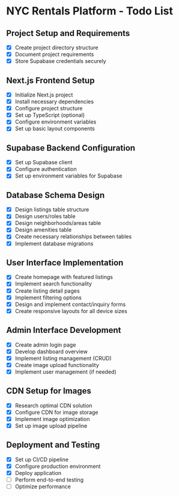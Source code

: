 # NYC Rentals Platform - Todo List

## Project Setup and Requirements
- [x] Create project directory structure
- [x] Document project requirements
- [x] Store Supabase credentials securely

## Next.js Frontend Setup
- [x] Initialize Next.js project
- [x] Install necessary dependencies
- [x] Configure project structure
- [x] Set up TypeScript (optional)
- [x] Configure environment variables
- [x] Set up basic layout components

## Supabase Backend Configuration
- [x] Set up Supabase client
- [x] Configure authentication
- [x] Set up environment variables for Supabase

## Database Schema Design
- [x] Design listings table structure
- [x] Design users/roles table
- [x] Design neighborhoods/areas table
- [x] Design amenities table
- [x] Create necessary relationships between tables
- [x] Implement database migrations

## User Interface Implementation
- [x] Create homepage with featured listings
- [x] Implement search functionality
- [x] Create listing detail pages
- [x] Implement filtering options
- [x] Design and implement contact/inquiry forms
- [x] Create responsive layouts for all device sizes

## Admin Interface Development
- [x] Create admin login page
- [x] Develop dashboard overview
- [x] Implement listing management (CRUD)
- [x] Create image upload functionality
- [x] Implement user management (if needed)

## CDN Setup for Images
- [x] Research optimal CDN solution
- [x] Configure CDN for image storage
- [x] Implement image optimization
- [x] Set up image upload pipeline

## Deployment and Testing
- [x] Set up CI/CD pipeline
- [x] Configure production environment
- [x] Deploy application
- [ ] Perform end-to-end testing
- [ ] Optimize performance
